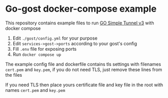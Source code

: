 # Go-gost docker-compose example

This repository contains example files to run [GO Simple Tunnel v3](https://gost.run/en/) with docker compose

1. Edit `./gost/config.yml` for your purpose
2. Edit `services->gost->ports` according to your gost's config 
3. Fill `.env` file for exposing ports
4. Run `docker compose up`

The example config file and dockerfile contains tls settings with filenames `cert.pem` and `key.pem`, if you do not need TLS, just remove these lines from the files

If you need TLS then place yours certificate file and key file in the root with names `cert.pem` and `key.pem`
